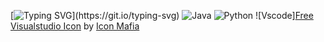 [![Typing SVG](https://readme-typing-svg.demolab.com?font=Consolas&duration=3000&pause=750&center=true&vCenter=true&multiline=true&repeat=true&width=1200&height=100&lines=Hi!;I+am+Furkan+TURAL.;I+am+a+student+from+Turkey.)](https://git.io/typing-svg)
![Java](https://img.shields.io/badge/Java-ED8B00?style=flat&logo=java&logoColor=white)
![Python](https://img.shields.io/badge/Python-FFD43B?style=flat&logo=python&logoColor=darkgreen)
![Vscode]<a href="https://iconscout.com/icons/visualstudio" target="_blank">Free Visualstudio Icon</a> by <a href="https://iconscout.com/contributors/icon-mafia" target="_blank">Icon Mafia</a>
